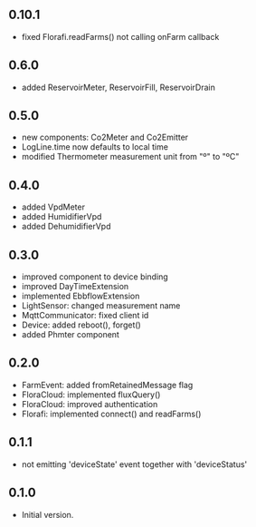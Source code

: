 ## 0.10.1
  - fixed Florafi.readFarms() not calling onFarm callback

## 0.6.0
- added ReservoirMeter, ReservoirFill, ReservoirDrain

## 0.5.0
- new components: Co2Meter and Co2Emitter
- LogLine.time now defaults to local time
- modified Thermometer measurement unit from "º" to "ºC"

## 0.4.0
- added VpdMeter
- added HumidifierVpd
- added DehumidifierVpd

## 0.3.0
- improved component to device binding
- improved DayTimeExtension
- implemented EbbflowExtension
- LightSensor: changed measurement name
- MqttCommunicator: fixed client id
- Device: added reboot(), forget()
- added Phmter component


## 0.2.0
- FarmEvent: added fromRetainedMessage flag
- FloraCloud: implemented fluxQuery()
- FloraCloud: improved authentication
- Florafi: implemented connect() and readFarms()

## 0.1.1

- not emitting 'deviceState' event together with 'deviceStatus'

## 0.1.0

- Initial version.
